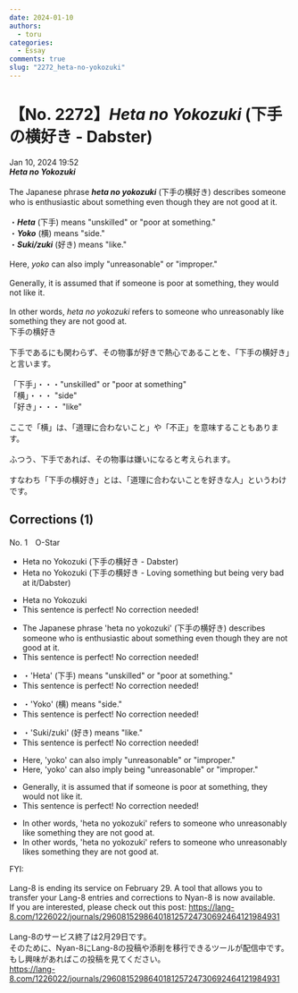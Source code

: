 ```yaml
---
date: 2024-01-10
authors:
  - toru
categories:
  - Essay
comments: true
slug: "2272_heta-no-yokozuki"
---
```


# 【No. 2272】<strong><em>Heta no Yokozuki</em></strong> (下手の横好き - Dabster)
<div class="date">Jan 10, 2024 19:52</div>
<div id="post"><div id="body_show_ori">
<strong><em>Heta no Yokozuki</em></strong><br/><br/>The Japanese phrase <strong><em>heta no yokozuki</em></strong> (下手の横好き) describes someone who is enthusiastic about something even though they are not good at it.<br/><br/>・<strong><em>Heta</em></strong> (下手) means "unskilled" or "poor at something."<br/>・<strong><em>Yoko</em></strong> (横) means "side."<br/>・<strong><em>Suki/zuki</em></strong> (好き) means "like."<br/><br/>Here, <em>yoko</em> can also imply "unreasonable" or "improper."<br/><br/>Generally, it is assumed that if someone is poor at something, they would not like it.<br/><br/>In other words, <em>heta no yokozuki</em> refers to someone who unreasonably like something they are not good at.
</div></div>

<!-- more -->

<div id="post_ja"><div id="body_show_mo">
下手の横好き<br/><br/>下手であるにも関わらず、その物事が好きで熱心であることを、「下手の横好き」と言います。<br/><br/>「下手」・・・"unskilled" or "poor at something"<br/>「横」・・・ "side"<br/>「好き」・・・ "like"<br/><br/>ここで「横」は、「道理に合わないこと」や「不正」を意味することもあります。<br/><br/>ふつう、下手であれば、その物事は嫌いになると考えられます。<br/><br/>すなわち「下手の横好き」とは、「道理に合わないことを好きな人」というわけです。
</div></div>

## Corrections (1)
<div id="block"><div class="first_name"> No. 1　<span class="just_name">O-Star</span></div><div id="block2">
<ul class="correction_field">
<li class="incorrect">Heta no Yokozuki (下手の横好き - Dabster)</li>
<li class="corrected correct">
Heta no Yokozuki (下手の横好き - <span class="f_blue">Loving something but being very bad at it/Dabster</span>)
</li>
</ul>
<ul class="correction_field">
<li class="incorrect">Heta no Yokozuki</li>
<li class="corrected perfect">This sentence is perfect! No correction needed!</li>
</ul>
<ul class="correction_field">
<li class="incorrect">The Japanese phrase 'heta no yokozuki' (下手の横好き) describes someone who is enthusiastic about something even though they are not good at it.</li>
<li class="corrected perfect">This sentence is perfect! No correction needed!</li>
</ul>
<ul class="correction_field">
<li class="incorrect">・'Heta' (下手) means "unskilled" or "poor at something."</li>
<li class="corrected perfect">This sentence is perfect! No correction needed!</li>
</ul>
<ul class="correction_field">
<li class="incorrect">・'Yoko' (横) means "side."</li>
<li class="corrected perfect">This sentence is perfect! No correction needed!</li>
</ul>
<ul class="correction_field">
<li class="incorrect">・'Suki/zuki' (好き) means "like."</li>
<li class="corrected perfect">This sentence is perfect! No correction needed!</li>
</ul>
<ul class="correction_field">
<li class="incorrect">Here, 'yoko' can also imply "unreasonable" or "improper."</li>
<li class="corrected correct">
Here, 'yoko' can also imply<span class="f_bold"> being</span> "unreasonable" or "improper."
</li>
</ul>
<ul class="correction_field">
<li class="incorrect">Generally, it is assumed that if someone is poor at something, they would not like it.</li>
<li class="corrected perfect">This sentence is perfect! No correction needed!</li>
</ul>
<ul class="correction_field">
<li class="incorrect">In other words, 'heta no yokozuki' refers to someone who unreasonably like something they are not good at.</li>
<li class="corrected correct">
In other words, 'heta no yokozuki' refers to someone who unreasonably<span class="f_bold"> likes </span>something they are not good at.
</li>
</ul>
<p class="comment_small">
 FYI:
 <br/>
 <br/>
 Lang-8 is ending its service on February 29. A tool that allows you to transfer your Lang-8 entries and corrections to Nyan-8 is now available.
 <br/>
 If you are interested, please check out this post:
 <a href="https://lang-8.com/1226022/journals/296081529864018125724730692464121984931" target="_blank">
  https://lang-8.com/1226022/journals/296081529864018125724730692464121984931
 </a>
 <br/>
 <br/>
 Lang-8のサービス終了は2月29日です。
 <br/>
 そのために、Nyan-8にLang-8の投稿や添削を移行できるツールが配信中です。
 <br/>
 もし興味があればこの投稿を見てください。
 <br/>
 <a href="https://lang-8.com/1226022/journals/296081529864018125724730692464121984931" target="_blank">
  https://lang-8.com/1226022/journals/296081529864018125724730692464121984931
 </a>
</p>

</div></div>
